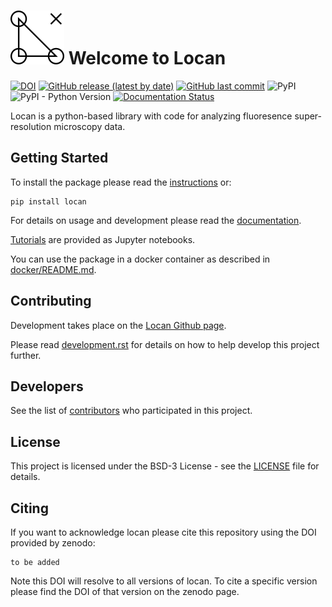 ![logo](./docs/_static/logo.png) Welcome to Locan
==================================================

[![DOI](https://zenodo.org/badge/DOI/10.5281/zenodo.5722472.svg)](https://doi.org/10.5281/zenodo.5722472)
[![GitHub release (latest by date)](https://img.shields.io/github/v/release/super-resolution/locan)](https://github.com/super-resolution/Locan)
[![GitHub last commit](https://img.shields.io/github/last-commit/super-resolution/locan)](https://github.com/super-resolution/Locan/commits/main)
![PyPI](https://img.shields.io/pypi/v/locan)
![PyPI - Python Version](https://img.shields.io/pypi/pyversions/locan)
[![Documentation Status](https://readthedocs.org/projects/locan/badge/?version=stable)](https://locan.readthedocs.io/en/stable/?badge=stable)


Locan is a python-based library with code for analyzing fluoresence super-resolution
microscopy data.

Getting Started
----------------

To install the package please read the [instructions](https://locan.readthedocs.io/en/latest/source/installation.html) or:

    pip install locan

For details on usage and development please read the [documentation](https://locan.readthedocs.io).

[Tutorials](https://locan.readthedocs.io/en/latest/tutorials/tutorials.html) are provided as Jupyter notebooks.

You can use the package in a docker container as described in [docker/README.md](docker/README.md).

Contributing
------------

Development takes place on the [Locan Github page](https://github.com/super-resolution/Locan).

Please read [development.rst](https://locan.readthedocs.io/en/latest/source/development.html) for details on how to help develop this project further.

Developers
----------

See the list of [contributors](https://locan.readthedocs.io/en/latest/source/contributions.html) who participated in this project.

License
-------

This project is licensed under the BSD-3 License - see the [LICENSE](LICENSE.md) file for details.

Citing
-------

If you want to acknowledge locan please cite this repository using the DOI provided by zenodo:

    to be added

Note this DOI will resolve to all versions of locan. 
To cite a specific version please find the DOI of that version on the zenodo page. 
